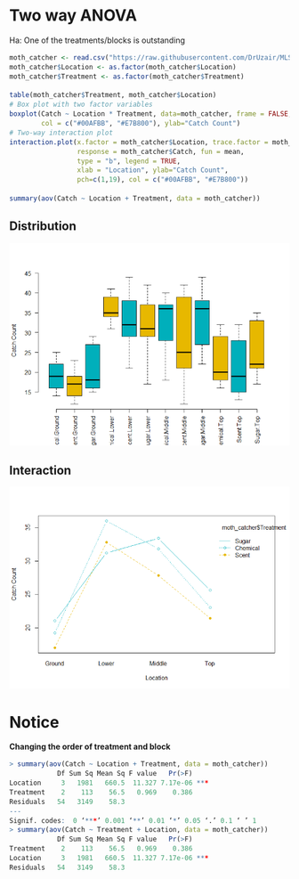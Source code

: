 # Two way ANOVA
Ha: One of the treatments/blocks is outstanding

```R
moth_catcher <- read.csv("https://raw.githubusercontent.com/DrUzair/MLSD/master/Datasets/MothCatcher2.csv")
moth_catcher$Location <- as.factor(moth_catcher$Location)
moth_catcher$Treatment <- as.factor(moth_catcher$Treatment)

table(moth_catcher$Treatment, moth_catcher$Location)
# Box plot with two factor variables
boxplot(Catch ~ Location * Treatment, data=moth_catcher, frame = FALSE, 
        col = c("#00AFBB", "#E7B800"), ylab="Catch Count")
# Two-way interaction plot
interaction.plot(x.factor = moth_catcher$Location, trace.factor = moth_catcher$Treatment, 
                 response = moth_catcher$Catch, fun = mean, 
                 type = "b", legend = TRUE, 
                 xlab = "Location", ylab="Catch Count",
                 pch=c(1,19), col = c("#00AFBB", "#E7B800"))

summary(aov(Catch ~ Location + Treatment, data = moth_catcher))
```
## Distribution
![alt text](https://github.com/DrUzair/MLSD/blob/master/ANOVA/moath_catcher_boxplot_.png "Mothcatcher dataset boxplot")

## Interaction
![alt text](https://github.com/DrUzair/MLSD/blob/master/ANOVA/moth_catcher_interaction.png "Mothcatcher dataset interaction")
# Notice
**Changing the order of treatment and block**
```R
> summary(aov(Catch ~ Location + Treatment, data = moth_catcher))
            Df Sum Sq Mean Sq F value   Pr(>F)    
Location     3   1981   660.5  11.327 7.17e-06 ***
Treatment    2    113    56.5   0.969    0.386    
Residuals   54   3149    58.3                     
---
Signif. codes:  0 ‘***’ 0.001 ‘**’ 0.01 ‘*’ 0.05 ‘.’ 0.1 ‘ ’ 1
> summary(aov(Catch ~ Treatment + Location, data = moth_catcher))
            Df Sum Sq Mean Sq F value   Pr(>F)    
Treatment    2    113    56.5   0.969    0.386    
Location     3   1981   660.5  11.327 7.17e-06 ***
Residuals   54   3149    58.3   
```
